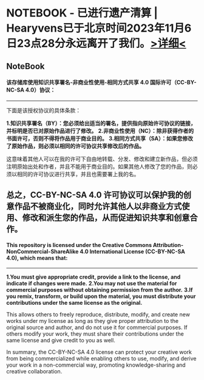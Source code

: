 # NOTEBOOK - 已进行遗产清算 | Hearyvens已于北京时间2023年11月6日23点28分永远离开了我们。[>详细<](https://hearyvens.com/index.php/archives/222/)
NoteBook
----
#### 该存储库使用知识共享署名-非商业性使用-相同方式共享 4.0 国际许可（CC-BY-NC-SA 4.0）协议：
----
下面是该授权协议的具体条款：

**1.知识共享署名（BY）：您必须给出适当的署名，提供指向原始许可协议的链接，并标明是否已对原始作品进行了修改。**
**2.非商业性使用（NC）：除非获得作者的书面许可，否则不得将作品用于商业目的。**
**3.相同方式共享（SA）：如果您修改了原始作品，则必须以相同的许可协议共享修改后的作品。**

这意味着其他人可以在我的许可下自由地转载、分发、修改和建立新作品，但必须注明原始出处和作者，并且不能用于商业目的。如果其他人修改了您的作品，则必须以相同的许可协议进行共享，并且也需要署上我的名。

总之，CC-BY-NC-SA 4.0 许可协议可以保护我的创意作品不被商业化，同时允许其他人以非商业方式使用、修改和派生您的作品，从而促进知识共享和创意合作。
----
#### This repository is licensed under the Creative Commons Attribution-NonCommercial-ShareAlike 4.0 International License (CC-BY-NC-SA 4.0), which means that:
----

**1.You must give appropriate credit, provide a link to the license, and indicate if changes were made.**
**2.You may not use the material for commercial purposes without obtaining permission from the author.**
**3.If you remix, transform, or build upon the material, you must distribute your contributions under the same license as the original.**

This allows others to freely reproduce, distribute, modify, and create new works under my license as long as they give proper attribution to the original source and author, and do not use it for commercial purposes. If others modify your work, they must share their contributions under the same license and give credit to you as well.

In summary, the CC-BY-NC-SA 4.0 license can protect your creative work from being commercialized while enabling others to use, modify, and derive your work in a non-commercial way, promoting knowledge-sharing and creative collaboration.
